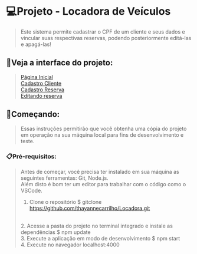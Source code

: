 # 💻Projeto - Locadora de Veículos
><p>Este sistema permite cadastrar o CPF de um cliente e seus dados e vincular suas respectivas reservas, podendo posteriormente editá-las e apagá-las!</p>

## 👀Veja a interface do projeto:

><a href="#home-page">Página Inicial</a><br/>
><a href="#client">Cadastro Cliente</a><br/>
><a href="#reserve">Cadastro Reserva</a><br/>
><a href="#edit">Editando reserva</a>

## 🚀Começando:
><p>Essas instruções permitirão que você obtenha uma cópia do projeto em operação na sua máquina local para fins de desenvolvimento e teste.</p>

### 📋Pré-requisitos:
>Antes de começar, você precisa ter instalado em sua máquina as seguintes ferramentas: Git, Node.js. </br>
>Além disto é bom ter um editor para trabalhar com o código como o VSCode.
>1. Clone o repositório
>$ gitclone <https://github.com/thayannecarrilho/Locadora.git>
></br>
>2. Acesse a pasta do projeto no terminal integrado e instale as dependências
>$ npm update
></br>
>3. Execute a aplicação em modo de desenvolvimento
>$ npm start
></br>
>4. Execute no navegador
> localhost:4000
></br>





